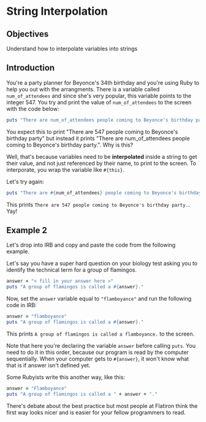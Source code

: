 # String Interpolation

## Objectives

Understand how to interpolate variables into strings 

## Introduction

You're a party planner for Beyonce's 34th birthday and you're using Ruby to help you out with the arrangments. There is a variable called `num_of_attendees` and since she's very popular, this variable points to the integer 547. You try and print the value of `num_of_attendees` to the screen with the code below:

```ruby
puts "There are num_of_attendees people coming to Beyonce's birthday party."
```

You expect this to print "There are 547 people coming to Beyonce's birthday party" but instead it prints "There are num_of_attendees people coming to Beyonce's birthday party.". Why is this?

Well, that's because variables need to be **interpolated** inside a string to get their value, and not just referenced by their name, to print to the screen. To interporate, you wrap the variable like `#{this}`. 

Let's try again:

```ruby
puts "There are #{num_of_attendees} people coming to Beyonce's birthday party"
```

This prints `There are 547 people coming to Beyonce's birthday party.`. Yay!

## Example 2

Let's drop into IRB and copy and paste the code from the following example. 

Let's say you have a super hard question on your biology test asking you to identify the technical term for a group of flamingos. 



```ruby
answer = "< fill in your answer here >"
puts "A group of flamingos is called a #{answer}."
```

Now, set the `answer` variable equal to `"flamboyance"` and run the following code in IRB: 

```ruby
answer = "flamboyance"
puts "A group of flamingos is called a #{answer}."
```

This prints `A group of flamingos is called a flamboyance.` to the screen.

Note that here you're declaring the variable `answer` before calling `puts`. You need to do it in this order, because our program is read by the computer sequentially. When your computer gets to `#{answer}`, it won't know what that is if answer isn't defined yet.

Some Rubyists write this another way, like this:

```ruby
answer = "Flamboyance"
puts "A group of flamingos is called a " + answer + "."
```

There's debate about the best practice but most people at Flatiron think the first way looks nicer and is easier for your fellow programmers to read.
